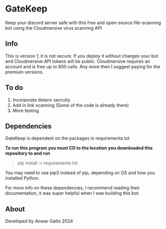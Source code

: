 # GateKeep
Keep your discord server safe with this free and open-source file-scanning bot using the Cloudmersive virus scanning API

## Info
This is version 1, it is not secure. If you deploy it without changes your bot and Cloudmersive API tokens will be public. Cloudmersive requires an account and is free up to 800 calls. Any more then I suggest paying for the premium versions.

## To do

1. Incorporate dotenv secruity
2. Add in link scanning (Some of the code is already there)
3. More testing

## Dependencies

GateKeep is dependent on the packages in requirements.txt

**To run this program you must CD to the location you downloaded this repository to and run**
> pip install -r requirements.txt

You may need to use pip3 instead of pip, depending on OS and how you installed Python.

For more info on these dependencies, I recommend reading their documentation, it was super helpful when I was building this bot.

## About

Developed by Anwar Gatto 2024

